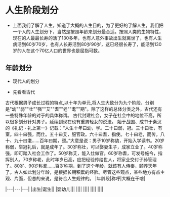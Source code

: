 # 人生阶段划分


* 上面我们了解了人生，知道了大概的人生目的，为了更好的了解人生，我们把一个人的人生划分下，当然是按照年龄来划分最合适。按照人类的生物特性，现在的人最最长寿的活了130多年，也有人意外事故出生就离世了，也有人生病活到60岁70岁，也有人长寿活到80岁90岁，这已经很长寿了，能活到130岁的人在这个70亿人口的世界也是屈指可数。


## 年龄划分



* 现代人的划分




* 先看看古代

古代根据男子成长过程的特点,以十年为单元,将人生大致分为九个阶段，分别是"幼""弱""壮""强""艾""耆""老""耄""期"。除了这样的总体分类之外，古代还有一些特殊年龄的对于的具体称谓。
古代封建社会，女子在社会中的地位不高，所以很多划分针对男子。延续到现在也有重男轻女的说法。
始于战国、成书于秦汉的《礼记・礼上第一》记载：“人生十年曰幼，学。二十曰弱，冠。三十曰壮，有室。四十曰强，而仕。五十曰艾，服官政。六十曰耆，指使。七十曰老，而传。八十、九十曰耄……百年曰期，颐。”大意是说：男子10岁称幼，开始入学读书。20岁称弱，举冠礼后，就是成年了。30岁称壮，可以娶妻生子，成家立业了。40岁称强，即可踏入社会工作了。50岁称艾，能入仕做官。60岁称耆，可发号施令，指挥别人。70岁称老，此时年岁已高，应把经验传给世人，将家业交付子孙管理了。80岁、90岁称耄……百岁称期，到了这个年龄，就该有人侍奉，颐养天年了。古人如此划分年龄，是根据长期积累的经验。尽管这些观点，某些地方有点主观、片面，但总的来说，是符合人生规律的。
|年龄段|称呼|大概在干啥|

|---|---|---|
|出生|诞生||
|婴幼儿|||
||||
||||
||||
||||
